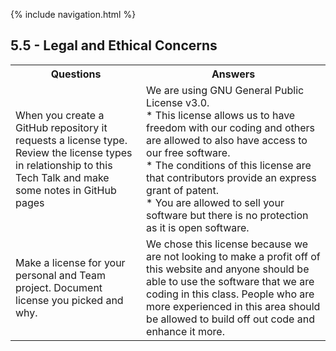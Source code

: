 {% include navigation.html %}

## 5.5 - Legal and Ethical Concerns
<table>
   <tr>
    <th>Questions</th>
    <th>Answers</th>
   </tr>
    <tr>
    <td>When you create a GitHub repository it requests a license type. Review the license types in relationship to this Tech Talk and make some notes in GitHub pages </td>
    <td>We are using GNU General Public License v3.0. <br>
       * This license allows us to have freedom with our coding and others are allowed to also have access to our free software. <br>
       * The conditions of this license are that contributors provide an express grant of patent. <br>
       * You are allowed to sell your software but there is no protection as it is open software.</td>
  </tr>
    <tr>
    <td>Make a license for your personal and Team project. Document license you picked and why.</td>
    <td>We chose this license because we are not looking to make a profit off of this website and anyone should be able to use the software that we are coding in this class. People who are more experienced in this area should be allowed to build off out code and enhance it more.</td>
  </tr>
</table>